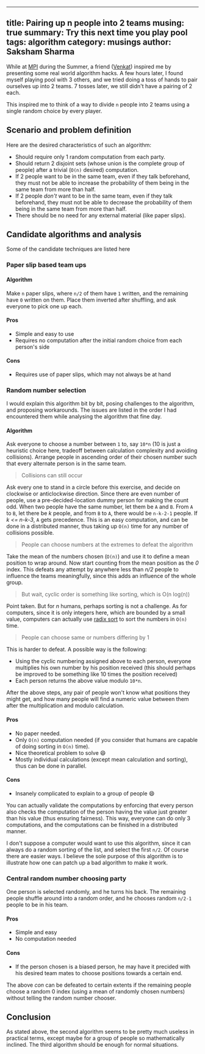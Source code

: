 ------
title: Pairing up n people into 2 teams
musing: true
summary: Try this next time you play pool
tags: algorithm
category: musings
author: Saksham Sharma
------

While at [MPI](www.mpi-sws.org) during the Summer, a friend ([Venkat](https://venkatarun.wordpress.com)) inspired me by presenting some real world algorithm hacks. A few hours later, I found myself playing pool with 3 others, and we tried doing a toss of hands to pair ourselves up into 2 teams. 7 tosses later, we still didn't have a pairing of 2 each.

This inspired me to think of a way to divide `n` people into 2 teams using a single random choice by every player.

## Scenario and problem definition
Here are the desired characteristics of such an algorithm:

* Should require only 1 random computation from each party.
* Should return 2 disjoint sets (whose union is the complete group of people) after a trivial (`O(n)` desired) computation.
* If 2 people want to be in the same team, even if they talk beforehand, they must not be able to increase the probability of them being in the same team from more than half.
* If 2 people *don't* want to be in the same team, even if they talk beforehand, they must not be able to decrease the probability of them being in the same team from more than half.
* There should be no need for any external material (like paper slips).

## Candidate algorithms and analysis
Some of the candidate techniques are listed here

### Paper slip based team ups

#### Algorithm
Make `n` paper slips, where `n/2` of them have `1` written, and the remaining have `0` written on them. Place them inverted after shuffling, and ask everyone to pick one up each.

#### Pros
* Simple and easy to use
* Requires no computation after the initial random choice from each person's side

#### Cons
* Requires use of paper slips, which may not always be at hand

### Random number selection
I would explain this algorithm bit by bit, posing challenges to the algorithm, and proposing workarounds. The issues are listed in the order I had encountered them while analysing the algorithm that fine day.

#### Algorithm
Ask everyone to choose a number between `1` to, say `10*n` (10 is just a heuristic choice here, tradeoff between calculation complexity and avoiding collisions). Arrange people in ascending order of their chosen number such that every alternate person is in the same team.

> Collisions can still occur

Ask every one to stand in a circle before this exercise, and decide on clockwise or anticlockwise direction. Since there are even number of people, use a pre-decided-location dummy person for making the count odd. When two people have the same number, let them be `A` and `B`. From `A` to `B`, let there be *k* people, and from `B` to `A`, there would be `n-k-2-1` people. If *k <= n-k-3*, `A` gets precedence. This is an easy computation, and can be done in a distributed manner, thus taking up `O(n)` time for any number of collisions possible.

> People can choose numbers at the extremes to defeat the algorithm

Take the mean of the numbers chosen (`O(n)`) and use it to define a mean position to wrap around. Now start counting from the mean position as the *0* index. This defeats any attempt by anywhere less than *n/2* people to influence the teams meaningfully, since this adds an influence of the whole group.

> But wait, cyclic order is something like sorting, which is O(n log(n))

Point taken. But for *n* humans, perhaps sorting is not a challenge. As for computers, since it is only integers here, which are bounded by a small value, computers can actually use [radix sort](https://en.wikipedia.org/wiki/Radix_sort) to sort the numbers in `O(n)` time.

> People can choose same or numbers differing by 1

This is harder to defeat. A possible way is the following:

* Using the cyclic numbering assigned above to each person, everyone multiplies his own number by his position received (this should perhaps be improved to be something like 10 times the position received)
* Each person returns the above value modulo `10*n`.

After the above steps, any pair of people won't know what positions they might get, and how many people will find a numeric value between them after the multiplication and modulo calculation.

#### Pros
* No paper needed.
* Only `O(n)` computation needed (if you consider that humans are capable of doing sorting in `O(n)` time).
* Nice theoretical problem to solve :smile:
* Mostly individual calculations (except mean calculation and sorting), thus can be done in parallel.

#### Cons
* Insanely complicated to explain to a group of people :smile:

You can actually validate the computations by enforcing that every person also checks the computation of the person having the value just greater than his value (thus ensuring fairness). This way, everyone can do only 3 computations, and the computations can be finished in a distributed manner.

I don't suppose a computer would want to use this algorithm, since it can always do a random sorting of the list, and select the first `n/2`. Of course there are easier ways. I believe the sole purpose of this algorithm is to illustrate how one can patch up a bad algorithm to make it work.


### Central random number choosing party
One person is selected randomly, and he turns his back. The remaining people shuffle around into a random order, and he chooses random `n/2-1` people to be in his team.

#### Pros
* Simple and easy
* No computation needed

#### Cons
* If the person chosen is a biased person, he may have it precided with his desired team mates to choose positions towards a certain end.

The above *con* can be defeated to certain extents if the remaining people choose a random 0 index (using a mean of randomly chosen numbers) without telling the random number chooser.

## Conclusion
As stated above, the second algorithm seems to be pretty much useless in practical terms, except maybe for a group of people so mathematically inclined. The third algorithm should be enough for normal situations.
